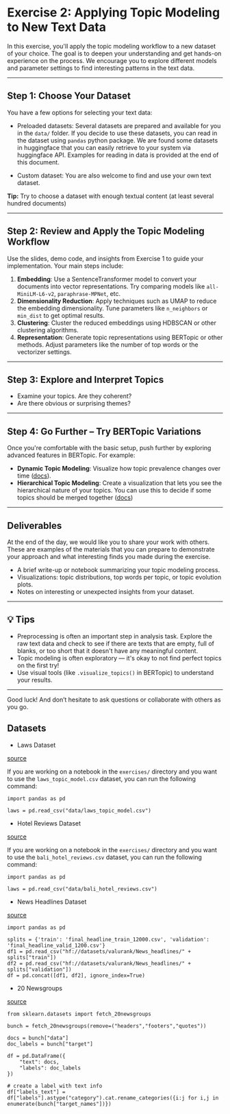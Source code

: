 # Exercise 2: Applying Topic Modeling to New Text Data

In this exercise, you'll apply the topic modeling workflow to a new dataset of your choice. The goal is to deepen your understanding and get hands-on experience on the process. We encourage you to explore different models and parameter settings to find interesting patterns in the text data.

---

## Step 1: Choose Your Dataset

You have a few options for selecting your text data:

- Preloaded datasets: Several datasets are prepared and available for you in the `data/` folder. If you decide to use these datasets, you can read in the dataset using `pandas` python package. We are found some datasets in huggingface that you can easily retrieve to your system via huggingface API. Examples for reading in data is provided at the end of this document.

- Custom dataset: You are also welcome to find and use your own text dataset.

**Tip:** Try to choose a dataset with enough textual content (at least several hundred documents)

---

## Step 2: Review and Apply the Topic Modeling Workflow

Use the slides, demo code, and insights from Exercise 1 to guide your implementation. Your main steps include:

1. **Embedding**: Use a SentenceTransformer model to convert your documents into vector representations. Try comparing models like `all-MiniLM-L6-v2`, `paraphrase-MPNet`, etc.
2. **Dimensionality Reduction**: Apply techniques such as UMAP to reduce the embedding dimensionality. Tune parameters like `n_neighbors` or `min_dist` to get optimal results.
3. **Clustering**: Cluster the reduced embeddings using HDBSCAN or other clustering algorithms.
4. **Representation**: Generate topic representations using BERTopic or other methods. Adjust parameters like the number of top words or the vectorizer settings.

---

## Step 3: Explore and Interpret Topics

- Examine your topics. Are they coherent?
- Are there obvious or surprising themes?

---

## Step 4: Go Further – Try BERTopic Variations

Once you're comfortable with the basic setup, push further by exploring advanced features in BERTopic. For example:

- **Dynamic Topic Modeling**: Visualize how topic prevalence changes over time ([docs](https://maartengr.github.io/BERTopic/getting_started/topicsovertime/topicsovertime.html)).
- **Hierarchical Topic Modeling**: Create a visualization that lets you see the hierarchical nature of your topics. You can use this to decide if some topics should be merged together ([docs](https://maartengr.github.io/BERTopic/getting_started/hierarchicaltopics/hierarchicaltopics.html))
---

## Deliverables

At the end of the day, we would like you to share your work with others. These are examples of the materials that you can prepare to demonstrate your approach and what interesting finds you made during the exercise.

- A brief write-up or notebook summarizing your topic modeling process.
- Visualizations: topic distributions, top words per topic, or topic evolution plots.
- Notes on interesting or unexpected insights from your dataset.

---

## 💡 Tips

- Preprocessing is often an important step in analysis task. Explore the raw text data and check to see if there are texts that are empty, full of blanks, or too short that it doesn't have any meaningful content.
- Topic modeling is often exploratory — it's okay to not find perfect topics on the first try!
- Use visual tools (like `.visualize_topics()` in BERTopic) to understand your results.

---

Good luck! And don’t hesitate to ask questions or collaborate with others as you go.

## Datasets

- Laws Dataset

[source](https://enjalot.github.io/latent-scope/us-federal-laws)

If you are working on a notebook in the `exercises/` directory and you want to use the `laws_topic_model.csv` dataset, you can run the following command:

```
import pandas as pd

laws = pd.read_csv("data/laws_topic_model.csv")
```

- Hotel Reviews Dataset

[source](https://data.mendeley.com/datasets/s62ycm698z/2)

If you are working on a notebook in the `exercises/` directory and you want to use the `bali_hotel_reviews.csv` dataset, you can run the following command:

```
import pandas as pd

laws = pd.read_csv("data/bali_hotel_reviews.csv")
```

- News Headlines Dataset

[source](https://huggingface.co/datasets/valurank/News_headlines)

```
import pandas as pd

splits = {'train': 'final_headline_train_12000.csv', 'validation': 'final_headline_valid_1200.csv'}
df1 = pd.read_csv("hf://datasets/valurank/News_headlines/" + splits["train"])
df2 = pd.read_csv("hf://datasets/valurank/News_headlines/" + splits["validation"])
df = pd.concat([df1, df2], ignore_index=True)
```

- 20 Newsgroups

[source](https://scikit-learn.org/0.19/modules/generated/sklearn.datasets.fetch_20newsgroups.html#sklearn.datasets.fetch_20newsgroups)

```
from sklearn.datasets import fetch_20newsgroups

bunch = fetch_20newsgroups(remove=("headers","footers","quotes"))

docs = bunch["data"]
doc_labels = bunch["target"]

df = pd.DataFrame({
    "text": docs,
    "labels": doc_labels
})

# create a label with text info
df["labels_text"] = df["labels"].astype("category").cat.rename_categories({i:j for i,j in enumerate(bunch["target_names"])})
```

